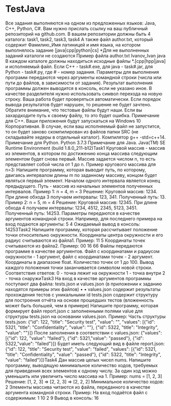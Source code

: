 # TestJava
Все задания выполняются на одном из предложенных языков: Java, C++, Python, C#.
Вам нужно прислать ссылку на ваш публичный репозиторий на github.com.
В вашем репозитории должны быть 4 каталога:
task1, task2, task3, task4
А также файл author.txt, который содержит Фамилию_Имя латиницей и имя языка, на котором
выполнялось задание [java|cpp|python|cs]
*Для не выполненных заданий каталоги не создаются
Пример файла author.txt
Ivanov_Ivan
java
В каждом каталоге должны находиться исходные файлы *.[cpp|hpp|java] и исполняемый файл.
Если С++ - task#.exe, для java - task#.jar, для Python - task#.py, где # - номер задания.
Параметры для выполнения программ передаются через аргументы командной строки (числа
или пути до файлов, в зависимости от задания).
Результат выполнения программы должен выводится в консоль, если не указано иное.
В качестве разделителя нужно использовать символ перехода на новую строку.
Ваша работа будет проверяться автоматически.
Если порядок вывода результатов будет нарушен, то решение не будет зачтено.
Обратите внимание, что тестовые файлы будут наши. Если вы захардкодите путь к своему файлу,
то это будет ошибка.
Примечание для С++.
Ваши приложения будут запускаться на Windows 10 Корпоративная.
В случае, если ваш исполняемый файл не запустится, то он будет заново скомпилирован из
файлов папки SRC (не складывайте хедеры в отдельный каталог).
Компилятор g++ -std=c++14.
Примечание для Python.
Python 3.7.3
Примечание для Java.
Java(TM) SE Runtime Environment (build 1.8.0_211-b12)Task1
Круговой массив - массив из элементов, в котором по достижению конца массива следующим
элементом будет снова первый. Mассив задается числом n, то есть представляет собой числа от 1
до n.
Пример кругового массива для n=3:
Напишите программу, которая выводит путь, по которому, двигаясь интервалом длины m по
заданному массиву, концом будет являться первый элемент.
Началом одного интервала является конец предыдущего. Путь - массив из начальных элементов
полученных интервалов.
Пример 1:
n = 4, m = 3
Решение:
Круговой массив: 1234. При длине обхода 3 получаем интервалы: 123, 341.
Полученный путь: 13.
Пример 2:
n = 5, m = 4
Решение:
Круговой массив: 12345. При длине обхода 4 получаем интервалы: 1234, 4512, 2345, 5123, 3451.
Полученный путь: 14253.
Параметры передаются в качестве аргументов командной строки.
Например, для последнего примера на вход подаются аргументы: 5 4
Ожидаемый вывод в консоль: 14253Task2
Напишите программу, которая рассчитывает положение точки относительно окружности.
Координаты центра окружности и его радиус считываются из файла1.
Пример:
11
5
Координаты точек считываются из файла2.
Пример:
00
16
66
Файлы передаются программе в качестве аргументов. Файл с координатами и радиусом
окружности - 1 аргумент, файл с координатами точек - 2 аргумент.
Координаты в диапазоне float.
Количество точек от 1 до 100.
Вывод каждого положения точки заканчивается символом новой строки.
Соответствия ответов:
0 - точка лежит на окружности
1 - точка внутри
2 - точка снаружиTask3
На вход в качестве аргументов программы поступают два файла: tests.json и values.json (в
приложении к заданию находятся примеры этих файлов)
•
•
values.json содержит результаты прохождения тестов с уникальными id
tests.json содержит структуру для построения отчёта на основе прошедших тестов
(вложенность может быть большей, чем в примере)
Напишите программу, которая формирует файл report.json с заполненными полями value для
структуры tests.json на основании values.json.
Пример:
Часть структуры tests.json:
{"id": 122, "title": "Security test", "value": "", "values":
[{"id": 5321, "title": "Confidentiality", "value": ""},
{"id": 5322, "title": "Integrity", "value": ""}]}
После заполнения в соответствии с values.json:
{"values": [{"id": 122, "value": "failed"}, {"id": 5321,"value": "passed"}, {"id": 5322,"value": "failed"}]}
Будет иметь следующий вид в файле report.json:
{"id": 122, "title": "Security test", "value": "failed", "values":
[{"id": 5321, "title": "Confidentiality", "value": "passed"},
{"id": 5322, "title": "Integrity", "value": "failed"}]}Task4
Дан массив целых чисел nums. Напишите программу, выводящую минимальное количество ходов,
требуемых для приведения всех элементов к одному числу. За один ход можно уменьшить или
увеличить число массива на 1.
Пример:
nums = [1, 2, 3]
Решение: [1, 2, 3] => [2, 2, 3] => [2, 2, 2]
Минимальное количество ходов: 2
Элементы массива читаются из файла, переданного в качестве аргумента командной строки.
Пример:
На вход подаётся файл с содержимым:
1
10
2
9
Вывод в консоль:
16
